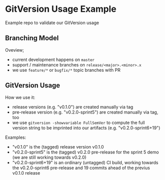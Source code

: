 # GitVersion Usage Example

Example repo to validate our GitVersion usage

## Branching Model

Oveview;

 * current development happens on `master`
 * support / maintenance branches on `release/<major>.<minor>.x`
 * we use `feature/*` or `bugfix/*` topic branches with PR

## GitVersion Usage

How we use it:

 * release versions (e.g. "v0.1.0") are created manually via tag
 * pre-release version (e.g. "v0.2.0-sprint5") are created manually via tag, too
 * we use `gitversion -showvariable FullSemVer` to compute the full version string to be imprinted into our artifacts (e.g. "v0.2.0-sprint6+19")

Examples:

 * "v0.1.0" is the (tagged) release version v0.1.0
 * "v0.2.0-sprint5" is the (tagged) v0.2.0 pre-release for the sprint 5 demo (we are still working towards v0.2.0)
 * "v0.2.0-sprint6+19" is an ordinary (untagged) CI build, working towards the v0.2.0-sprint6 pre-release and 19 commits ahead of the previus v0.1.0 release